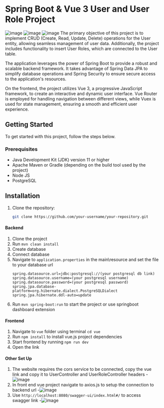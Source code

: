 # Spring Boot & Vue 3 User and User Role Project
![image](https://github.com/agungmulia/alfagift-testcode-agungmulia/assets/90015124/0472814f-661f-40d6-b014-ea777a75ffe6)
![image](https://github.com/agungmulia/alfagift-testcode-agungmulia/assets/90015124/bb7d2f77-3d99-463d-94d6-97cbd3f906a9)
![image](https://github.com/agungmulia/alfagift-testcode-agungmulia/assets/90015124/1b83a637-0447-43cb-9137-b3e31e4e4e08)
The primary objective of this project is to implement CRUD (Create, Read, Update, Delete) operations for the User entity, allowing seamless management of user data. Additionally, the project includes functionality to insert User Roles, which are connected to the User table.

The application leverages the power of Spring Boot to provide a robust and scalable backend framework. It takes advantage of Spring Data JPA to simplify database operations and Spring Security to ensure secure access to the application's resources.

On the frontend, the project utilizes Vue 3, a progressive JavaScript framework, to create an interactive and dynamic user interface. Vue Router is employed for handling navigation between different views, while Vuex is used for state management, ensuring a smooth and efficient user experience.

## Getting Started

To get started with this project, follow the steps below.

### Prerequisites

- Java Development Kit (JDK) version 11 or higher
- Apache Maven or Gradle (depending on the build tool used by the project)
- Node JS
- PostgreSQL

## Installation

1. Clone the repository:

   ```bash
   git clone https://github.com/your-username/your-repository.git
   ```
#### Backend
1. Clone the project
3. Run `mvn clean install`
4. Create database
5. Connect database
6. Navigate to `application.properties` in the main\resource and set the file to your database url
   ```
   spring.datasource.url=jdbc:postgresql://(your postgresql db link)
   spring.datasource.username=(your postgresql username)
   spring.datasource.password=(your postgresql password)
   spring.jpa.database-platform=org.hibernate.dialect.PostgreSQLDialect
   spring.jpa.hibernate.ddl-auto=update
   ```
7. Run `mvn spring-boot:run` to start the project or use springboot dashboard extension
#### Frontend
1. Navigate to `vue` folder using terminal `cd vue`
2. Run `npm install` to install vue.js project dependencies
3. Start frontend by running `npm run dev`
4. Open the link

#### Other Set Up
1. The website requires the cors service to be connected, copy the vue link and copy it to UserController and UserRoleController headers
-![image](https://github.com/agungmulia/alfagift-testcode-agungmulia/assets/90015124/6c7cd228-89a1-4744-9493-df187779a9e1)
2. In front end vue project navigate to axios.js to setup the connection to backend url
-![image](https://github.com/agungmulia/alfagift-testcode-agungmulia/assets/90015124/a8251e50-908e-4f1b-a94d-ba96742d9959)
3. Use `http://localhost:8080/swagger-ui/index.html#/` to access swagger link
-![image](https://github.com/agungmulia/alfagift-testcode-agungmulia/assets/90015124/09fba2b7-243b-4f6f-9e9f-142c4ecd0f36)



